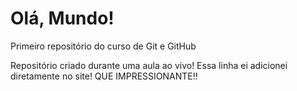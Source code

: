 # Olá, Mundo!
 Primeiro repositório do curso de Git e GitHub

Repositório criado durante uma aula ao vivo!
Essa linha ei adicionei diretamente no site! QUE IMPRESSIONANTE!!
